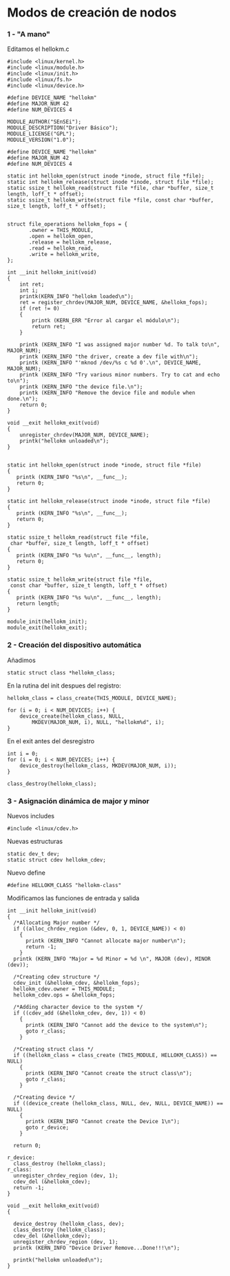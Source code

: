 # Modos de creación de nodos

### 1 - "A mano"

Editamos el hellokm.c

	#include <linux/kernel.h>
	#include <linux/module.h>
	#include <linux/init.h>
	#include <linux/fs.h>
	#include <linux/device.h>

	#define DEVICE_NAME "hellokm"
	#define MAJOR_NUM 42
	#define NUM_DEVICES 4

	MODULE_AUTHOR("SEnSEi");
	MODULE_DESCRIPTION("Driver Básico");
	MODULE_LICENSE("GPL");
	MODULE_VERSION("1.0");

	#define DEVICE_NAME "hellokm"
	#define MAJOR_NUM 42
	#define NUM_DEVICES 4

	static int hellokm_open(struct inode *inode, struct file *file);
	static int hellokm_release(struct inode *inode, struct file *file);
	static ssize_t hellokm_read(struct file *file, char *buffer, size_t length, loff_t * offset);
	static ssize_t hellokm_write(struct file *file, const char *buffer, size_t length, loff_t * offset);


	struct file_operations hellokm_fops = {
		   .owner = THIS_MODULE,
		   .open = hellokm_open,
		   .release = hellokm_release,
		   .read = hellokm_read,
		   .write = hellokm_write,
	};

	int __init hellokm_init(void)
	{
		int ret;
		int i;
		printk(KERN_INFO "hellokm loaded\n");
		ret = register_chrdev(MAJOR_NUM, DEVICE_NAME, &hellokm_fops);
		if (ret != 0)
		{
			printk (KERN_ERR "Error al cargar el módulo\n");
			return ret;
		}
	      
		printk (KERN_INFO "I was assigned major number %d. To talk to\n", MAJOR_NUM);
		printk (KERN_INFO "the driver, create a dev file with\n");
		printk (KERN_INFO "'mknod /dev/%s c %d 0'.\n", DEVICE_NAME, MAJOR_NUM);
		printk (KERN_INFO "Try various minor numbers. Try to cat and echo to\n");
		printk (KERN_INFO "the device file.\n");
		printk (KERN_INFO "Remove the device file and module when done.\n");
		return 0;
	}

	void __exit hellokm_exit(void)
	{
		unregister_chrdev(MAJOR_NUM, DEVICE_NAME);
		printk("hellokm unloaded\n");
	}


	static int hellokm_open(struct inode *inode, struct file *file)
	{
	   printk (KERN_INFO "%s\n", __func__);
	   return 0;
	}

	static int hellokm_release(struct inode *inode, struct file *file)
	{
	   printk (KERN_INFO "%s\n", __func__);
	   return 0;
	}

	static ssize_t hellokm_read(struct file *file,
	 char *buffer, size_t length, loff_t * offset)
	{
	   printk (KERN_INFO "%s %u\n", __func__, length);
	   return 0;
	}

	static ssize_t hellokm_write(struct file *file,
	 const char *buffer, size_t length, loff_t * offset)
	{
	   printk (KERN_INFO "%s %u\n", __func__, length);
	   return length;
	}

	module_init(hellokm_init);
	module_exit(hellokm_exit);
	
### 2 -  Creación del dispositivo automática

Añadimos 

	static struct class *hellokm_class;

En la rutina del init despues del registro:

	hellokm_class = class_create(THIS_MODULE, DEVICE_NAME);
	
	for (i = 0; i < NUM_DEVICES; i++) {
		device_create(hellokm_class, NULL,
		    MKDEV(MAJOR_NUM, i), NULL, "hellokm%d", i);
	}

En el exit antes del desregistro

 	int i = 0;
	for (i = 0; i < NUM_DEVICES; i++) {
		device_destroy(hellokm_class, MKDEV(MAJOR_NUM, i));
	}
	
	class_destroy(hellokm_class);
	
### 3 - Asignación dinámica de major y minor

Nuevos includes

	#include <linux/cdev.h>

Nuevas estructuras

	static dev_t dev;
	static struct cdev hellokm_cdev;
	
Nuevo define

	#define HELLOKM_CLASS "hellokm-class"
	
Modificamos las funciones de entrada y salida 

	int __init hellokm_init(void)
	{
	  /*Allocating Major number */
	  if ((alloc_chrdev_region (&dev, 0, 1, DEVICE_NAME)) < 0)
	    {
	      printk (KERN_INFO "Cannot allocate major number\n");
	      return -1;
	    }
	  printk (KERN_INFO "Major = %d Minor = %d \n", MAJOR (dev), MINOR (dev));

	  /*Creating cdev structure */
	  cdev_init (&hellokm_cdev, &hellokm_fops);
	  hellokm_cdev.owner = THIS_MODULE;
	  hellokm_cdev.ops = &hellokm_fops;

	  /*Adding character device to the system */
	  if ((cdev_add (&hellokm_cdev, dev, 1)) < 0)
	    {
	      printk (KERN_INFO "Cannot add the device to the system\n");
	      goto r_class;
	    }

	  /*Creating struct class */
	  if ((hellokm_class = class_create (THIS_MODULE, HELLOKM_CLASS)) == NULL)
	    {
	      printk (KERN_INFO "Cannot create the struct class\n");
	      goto r_class;
	    }

	  /*Creating device */
	  if ((device_create (hellokm_class, NULL, dev, NULL, DEVICE_NAME)) == NULL)
	    {
	      printk (KERN_INFO "Cannot create the Device 1\n");
	      goto r_device;
	    }

	  return 0;

	r_device:
	  class_destroy (hellokm_class);
	r_class:
	  unregister_chrdev_region (dev, 1);
	  cdev_del (&hellokm_cdev);
	  return -1;
	}

	void __exit hellokm_exit(void)
	{

	  device_destroy (hellokm_class, dev);
	  class_destroy (hellokm_class);
	  cdev_del (&hellokm_cdev);
	  unregister_chrdev_region (dev, 1);
	  printk (KERN_INFO "Device Driver Remove...Done!!!\n");

	  printk("hellokm unloaded\n");
	}
	

